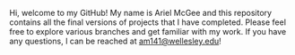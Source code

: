 Hi, welcome to my GitHub! My name is Ariel McGee and this repository contains all the final versions of projects that I have completed. 
Please feel free to explore various branches and get familiar with my work. 
If you have any questions, I can be reached at am141@wellesley.edu!
